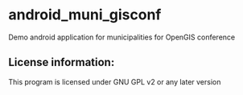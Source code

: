 # android_muni_gisconf
Demo android application for municipalities for OpenGIS conference

License information:
-------------
This program is licensed under GNU GPL v2 or any later version
